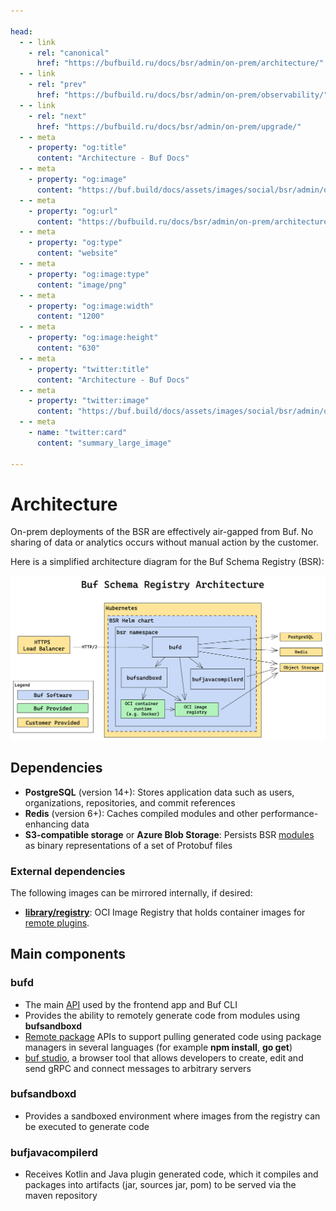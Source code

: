 ```yaml
---

head:
  - - link
    - rel: "canonical"
      href: "https://bufbuild.ru/docs/bsr/admin/on-prem/architecture/"
  - - link
    - rel: "prev"
      href: "https://bufbuild.ru/docs/bsr/admin/on-prem/observability/"
  - - link
    - rel: "next"
      href: "https://bufbuild.ru/docs/bsr/admin/on-prem/upgrade/"
  - - meta
    - property: "og:title"
      content: "Architecture - Buf Docs"
  - - meta
    - property: "og:image"
      content: "https://buf.build/docs/assets/images/social/bsr/admin/on-prem/architecture.png"
  - - meta
    - property: "og:url"
      content: "https://bufbuild.ru/docs/bsr/admin/on-prem/architecture/"
  - - meta
    - property: "og:type"
      content: "website"
  - - meta
    - property: "og:image:type"
      content: "image/png"
  - - meta
    - property: "og:image:width"
      content: "1200"
  - - meta
    - property: "og:image:height"
      content: "630"
  - - meta
    - property: "twitter:title"
      content: "Architecture - Buf Docs"
  - - meta
    - property: "twitter:image"
      content: "https://buf.build/docs/assets/images/social/bsr/admin/on-prem/architecture.png"
  - - meta
    - name: "twitter:card"
      content: "summary_large_image"

---
```


# Architecture

On-prem deployments of the BSR are effectively air-gapped from Buf. No sharing of data or analytics occurs without manual action by the customer.

Here is a simplified architecture diagram for the Buf Schema Registry (BSR):

![BSR architecture diagram](../../../../images/bsr/architecture.png)

## Dependencies

- **PostgreSQL** (version 14+): Stores application data such as users, organizations, repositories, and commit references
- **Redis** (version 6+): Caches compiled modules and other performance-enhancing data
- **S3-compatible storage** or **Azure Blob Storage**: Persists BSR [modules](../../../../cli/modules-workspaces/) as binary representations of a set of Protobuf files

### External dependencies

The following images can be mirrored internally, if desired:

- **[library/registry](https://hub.docker.com/_/registry)**: OCI Image Registry that holds container images for [remote plugins](../../../remote-plugins/overview/).

## Main components

### bufd

- The main [API](https://buf.build/bufbuild/buf/docs/main:buf.alpha.registry.v1alpha1) used by the frontend app and Buf CLI
- Provides the ability to remotely generate code from modules using **bufsandboxd**
- [Remote package](../../../generated-sdks/overview/) APIs to support pulling generated code using package managers in several languages (for example **npm install**, **go get**)
- [buf studio](../../../studio/), a browser tool that allows developers to create, edit and send gRPC and connect messages to arbitrary servers

### bufsandboxd

- Provides a sandboxed environment where images from the registry can be executed to generate code

### bufjavacompilerd

- Receives Kotlin and Java plugin generated code, which it compiles and packages into artifacts (jar, sources jar, pom) to be served via the maven repository
